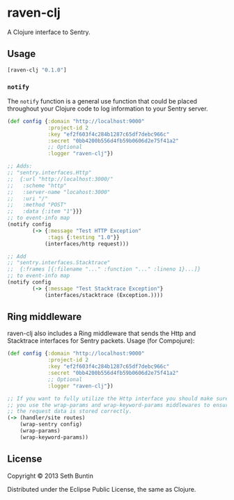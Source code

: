 # raven-clj

A Clojure interface to Sentry.

## Usage

```clojure
[raven-clj "0.1.0"]
```

### `notify`

The `notify` function is a general use function that could be placed throughout your Clojure code to log information to your Sentry server.

```clojure
(def config {:domain "http://localhost:9000"
             :project-id 2
             :key "ef2f603f4c284b1287c65df7debc966c"
             :secret "0bb4200b556d4fb59b0606d2e75f41a2"
             ;; Optional
             :logger "raven-clj"})

;; Adds:
;; "sentry.interfaces.Http"
;;  {:url "http://localhost:3000/"
;;   :scheme "http"
;;   :server-name "locahost:3000"
;;   :uri "/"
;;   :method "POST"
;;   :data {:item "1"}}}
;; to event-info map
(notify config
        (-> {:message "Test HTTP Exception"
             :tags {:testing "1.0"}}
            (interfaces/http request)))

;; Add
;; "sentry.interfaces.Stacktrace"
;;  {:frames [{:filename "..." :function "..." :lineno 1}...]}
;; to event-info map
(notify config
        (-> {:message "Test Stacktrace Exception"}
            (interfaces/stacktrace (Exception.))))
```

## Ring middleware

raven-clj also includes a Ring middleware that sends the Http and Stacktrace interfaces for Sentry packets.  Usage (for Compojure):

```clojure
(def config {:domain "http://localhost:9000"
             :project-id 2
             :key "ef2f603f4c284b1287c65df7debc966c"
             :secret "0bb4200b556d4fb59b0606d2e75f41a2"
             ;; Optional
             :logger "raven-clj"})

;; If you want to fully utilize the Http interface you should make sure
;; you use the wrap-params and wrap-keyword-params middlewares to ensure
;; the request data is stored correctly.
(-> (handler/site routes)
    (wrap-sentry config)
    (wrap-params)
    (wrap-keyword-params))
```

## License

Copyright © 2013 Seth Buntin

Distributed under the Eclipse Public License, the same as Clojure.
